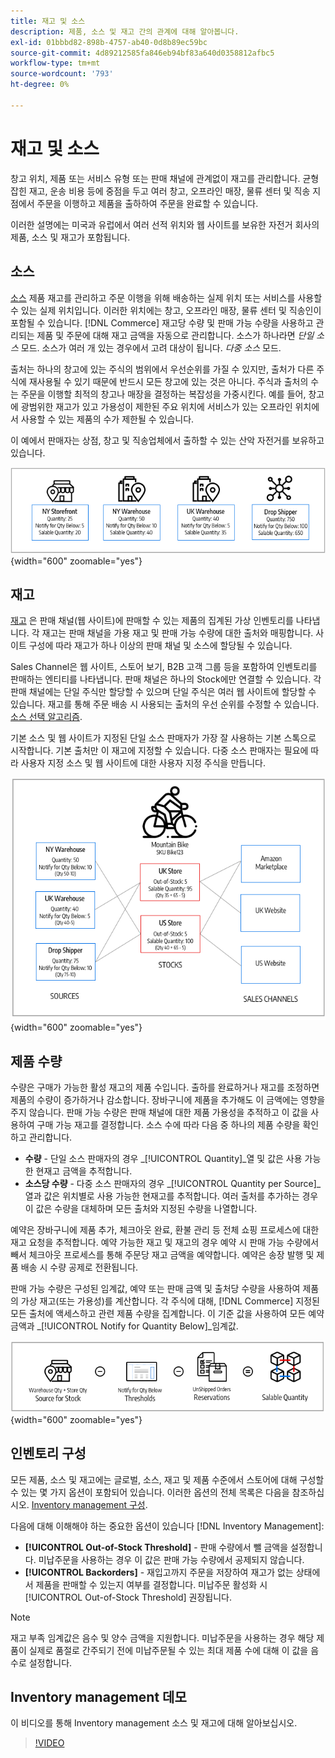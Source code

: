 ```yaml
---
title: 재고 및 소스
description: 제품, 소스 및 재고 간의 관계에 대해 알아봅니다.
exl-id: 01bbbd82-898b-4757-ab40-0d8b89ec59bc
source-git-commit: 4d89212585fa846eb94bf83a640d0358812afbc5
workflow-type: tm+mt
source-wordcount: '793'
ht-degree: 0%

---
```


# 재고 및 소스

창고 위치, 제품 또는 서비스 유형 또는 판매 채널에 관계없이 재고를 관리합니다. 균형 잡힌 재고, 운송 비용 등에 중점을 두고 여러 창고, 오프라인 매장, 물류 센터 및 직송 지점에서 주문을 이행하고 제품을 출하하여 주문을 완료할 수 있습니다.

이러한 설명에는 미국과 유럽에서 여러 선적 위치와 웹 사이트를 보유한 자전거 회사의 제품, 소스 및 재고가 포함됩니다.

## 소스

[소스](sources-manage.md) 제품 재고를 관리하고 주문 이행을 위해 배송하는 실제 위치 또는 서비스를 사용할 수 있는 실제 위치입니다. 이러한 위치에는 창고, 오프라인 매장, 물류 센터 및 직송인이 포함될 수 있습니다. [!DNL Commerce] 재고당 수량 및 판매 가능 수량을 사용하고 관리되는 제품 및 주문에 대해 재고 금액을 자동으로 관리합니다. 소스가 하나라면 _단일 소스_ 모드. 소스가 여러 개 있는 경우에서 고려 대상이 됩니다. _다중 소스_ 모드.

출처는 하나의 창고에 있는 주식의 범위에서 우선순위를 가질 수 있지만, 출처가 다른 주식에 재사용될 수 있기 때문에 반드시 모든 창고에 있는 것은 아니다. 주식과 출처의 수는 주문을 이행할 최적의 창고나 매장을 결정하는 복잡성을 가중시킨다. 예를 들어, 창고에 광범위한 재고가 있고 가용성이 제한된 주요 위치에 서비스가 있는 오프라인 위치에서 사용할 수 있는 제품의 수가 제한될 수 있습니다.

이 예에서 판매자는 상점, 창고 및 직송업체에서 출하할 수 있는 산악 자전거를 보유하고 있습니다.

![소스 다이어그램 예](assets/diagram-sources.png){width="600" zoomable="yes"}

## 재고

[재고](stocks-manage.md) 은 판매 채널(웹 사이트)에 판매할 수 있는 제품의 집계된 가상 인벤토리를 나타냅니다. 각 재고는 판매 채널을 가용 재고 및 판매 가능 수량에 대한 출처와 매핑합니다. 사이트 구성에 따라 재고가 하나 이상의 판매 채널 및 소스에 할당될 수 있습니다.

Sales Channel은 웹 사이트, 스토어 보기, B2B 고객 그룹 등을 포함하여 인벤토리를 판매하는 엔티티를 나타냅니다. 판매 채널은 하나의 Stock에만 연결할 수 있습니다. 각 판매 채널에는 단일 주식만 할당할 수 있으며 단일 주식은 여러 웹 사이트에 할당할 수 있습니다. 재고를 통해 주문 배송 시 사용되는 출처의 우선 순위를 수정할 수 있습니다. [소스 선택 알고리즘](selection-reservations.md).

기본 소스 및 웹 사이트가 지정된 단일 소스 판매자가 가장 잘 사용하는 기본 스톡으로 시작합니다. 기본 출처만 이 재고에 지정할 수 있습니다. 다중 소스 판매자는 필요에 따라 사용자 지정 소스 및 웹 사이트에 대한 사용자 지정 주식을 만듭니다.

![예를 들어 스토어에 대한 스톡의 다이어그램](assets/diagram-stock.png){width="600" zoomable="yes"}

## 제품 수량

수량은 구매가 가능한 활성 재고의 제품 수입니다. 출하를 완료하거나 재고를 조정하면 제품의 수량이 증가하거나 감소합니다. 장바구니에 제품을 추가해도 이 금액에는 영향을 주지 않습니다. 판매 가능 수량은 판매 채널에 대한 제품 가용성을 추적하고 이 값을 사용하여 구매 가능 재고를 결정합니다. 소스 수에 따라 다음 중 하나의 제품 수량을 확인하고 관리합니다.

- **수량** - 단일 소스 판매자의 경우 _[!UICONTROL Quantity]_열 및 값은 사용 가능한 현재고 금액을 추적합니다.
- **소스당 수량** - 다중 소스 판매자의 경우 _[!UICONTROL Quantity per Source]_열과 값은 위치별로 사용 가능한 현재고를 추적합니다. 여러 출처를 추가하는 경우 이 값은 수량을 대체하며 모든 출처와 지정된 수량을 나열합니다.

예약은 장바구니에 제품 추가, 체크아웃 완료, 환불 관리 등 전체 쇼핑 프로세스에 대한 재고 요청을 추적합니다. 예약 가능한 재고 및 재고의 경우 예약 시 판매 가능 수량에서 빼서 체크아웃 프로세스를 통해 주문당 재고 금액을 예약합니다. 예약은 송장 발행 및 제품 배송 시 수량 공제로 전환됩니다.

판매 가능 수량은 구성된 임계값, 예약 또는 판매 금액 및 출처당 수량을 사용하여 제품의 가상 재고(또는 가용성)를 계산합니다. 각 주식에 대해, [!DNL Commerce] 지정된 모든 출처에 액세스하고 관련 제품 수량을 집계합니다. 이 기준 값을 사용하여 모든 예약 금액과 _[!UICONTROL Notify for Quantity Below]_임계값.

![재고에 대한 판매 가능 수량 계산](assets/diagram-salable-quantity.png){width="600" zoomable="yes"}

## 인벤토리 구성

모든 제품, 소스 및 재고에는 글로벌, 소스, 재고 및 제품 수준에서 스토어에 대해 구성할 수 있는 몇 가지 옵션이 포함되어 있습니다. 이러한 옵션의 전체 목록은 다음을 참조하십시오. [Inventory management 구성](configuration.md).

다음에 대해 이해해야 하는 중요한 옵션이 있습니다 [!DNL Inventory Management]:

- **[!UICONTROL Out-of-Stock Threshold]** - 판매 수량에서 뺄 금액을 설정합니다. 미납주문을 사용하는 경우 이 값은 판매 가능 수량에서 공제되지 않습니다.
- **[!UICONTROL Backorders]** - 재입고까지 주문을 저장하여 재고가 없는 상태에서 제품을 판매할 수 있는지 여부를 결정합니다. 미납주문 활성화 시 [!UICONTROL Out-of-Stock Threshold] 권장됩니다.

>[!NOTE]
>
>재고 부족 임계값은 음수 및 양수 금액을 지원합니다. 미납주문을 사용하는 경우 해당 제품이 실제로 품절로 간주되기 전에 미납주문될 수 있는 최대 제품 수에 대해 이 값을 음수로 설정합니다.

## Inventory management 데모

이 비디오를 통해 Inventory management 소스 및 재고에 대해 알아보십시오.

>[!VIDEO](https://video.tv.adobe.com/v/343748?quality=12)
